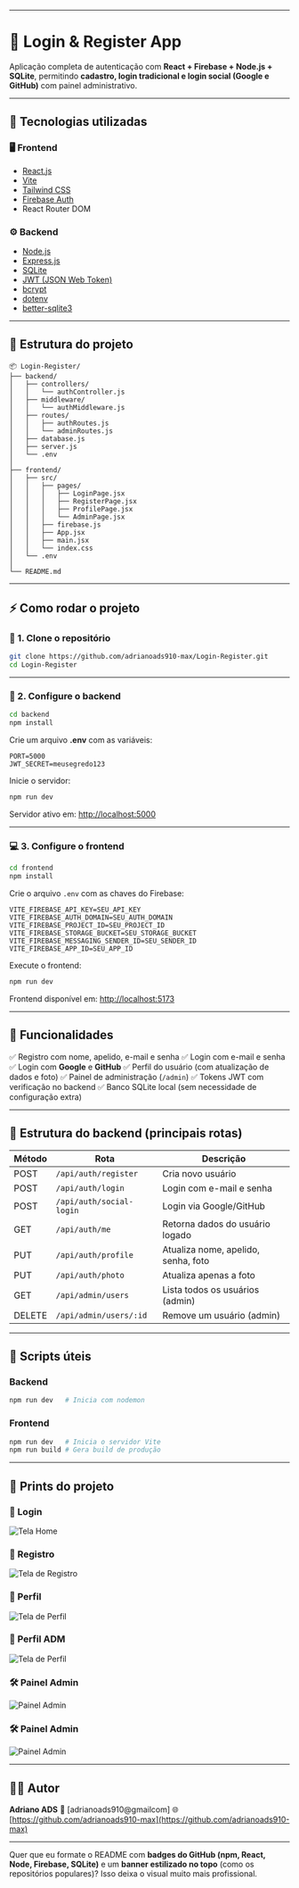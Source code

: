 
---

# 🔐 Login & Register App

Aplicação completa de autenticação com **React + Firebase + Node.js + SQLite**,
permitindo **cadastro, login tradicional e login social (Google e GitHub)** com painel administrativo.

---

## 🚀 Tecnologias utilizadas

### 🖥️ Frontend

* [React.js](https://react.dev/)
* [Vite](https://vitejs.dev/)
* [Tailwind CSS](https://tailwindcss.com/)
* [Firebase Auth](https://firebase.google.com/)
* React Router DOM

### ⚙️ Backend

* [Node.js](https://nodejs.org/)
* [Express.js](https://expressjs.com/)
* [SQLite](https://www.sqlite.org/)
* [JWT (JSON Web Token)](https://jwt.io/)
* [bcrypt](https://www.npmjs.com/package/bcrypt)
* [dotenv](https://www.npmjs.com/package/dotenv)
* [better-sqlite3](https://github.com/WiseLibs/better-sqlite3)

---

## 📂 Estrutura do projeto

```
📦 Login-Register/
├── backend/
│   ├── controllers/
│   │   └── authController.js
│   ├── middleware/
│   │   └── authMiddleware.js
│   ├── routes/
│   │   ├── authRoutes.js
│   │   └── adminRoutes.js
│   ├── database.js
│   ├── server.js
│   └── .env
│
├── frontend/
│   ├── src/
│   │   ├── pages/
│   │   │   ├── LoginPage.jsx
│   │   │   ├── RegisterPage.jsx
│   │   │   ├── ProfilePage.jsx
│   │   │   └── AdminPage.jsx
│   │   ├── firebase.js
│   │   ├── App.jsx
│   │   ├── main.jsx
│   │   └── index.css
│   └── .env
│
└── README.md
```

---

## ⚡ Como rodar o projeto

### 🔧 1. Clone o repositório

```bash
git clone https://github.com/adrianoads910-max/Login-Register.git
cd Login-Register
```

---

### 🧩 2. Configure o backend

```bash
cd backend
npm install
```

Crie um arquivo **.env** com as variáveis:

```env
PORT=5000
JWT_SECRET=meusegredo123
```

Inicie o servidor:

```bash
npm run dev
```

Servidor ativo em: [http://localhost:5000](http://localhost:5000)

---

### 💻 3. Configure o frontend

```bash
cd frontend
npm install
```

Crie o arquivo `.env` com as chaves do Firebase:

```env
VITE_FIREBASE_API_KEY=SEU_API_KEY
VITE_FIREBASE_AUTH_DOMAIN=SEU_AUTH_DOMAIN
VITE_FIREBASE_PROJECT_ID=SEU_PROJECT_ID
VITE_FIREBASE_STORAGE_BUCKET=SEU_STORAGE_BUCKET
VITE_FIREBASE_MESSAGING_SENDER_ID=SEU_SENDER_ID
VITE_FIREBASE_APP_ID=SEU_APP_ID
```

Execute o frontend:

```bash
npm run dev
```

Frontend disponível em: [http://localhost:5173](http://localhost:5173)

---

## 🔑 Funcionalidades

✅ Registro com nome, apelido, e-mail e senha
✅ Login com e-mail e senha
✅ Login com **Google** e **GitHub**
✅ Perfil do usuário (com atualização de dados e foto)
✅ Painel de administração (`/admin`)
✅ Tokens JWT com verificação no backend
✅ Banco SQLite local (sem necessidade de configuração extra)

---

## 🧠 Estrutura do backend (principais rotas)

| Método | Rota                     | Descrição                           |
| ------ | ------------------------ | ----------------------------------- |
| POST   | `/api/auth/register`     | Cria novo usuário                   |
| POST   | `/api/auth/login`        | Login com e-mail e senha            |
| POST   | `/api/auth/social-login` | Login via Google/GitHub             |
| GET    | `/api/auth/me`           | Retorna dados do usuário logado     |
| PUT    | `/api/auth/profile`      | Atualiza nome, apelido, senha, foto |
| PUT    | `/api/auth/photo`        | Atualiza apenas a foto              |
| GET    | `/api/admin/users`       | Lista todos os usuários (admin)     |
| DELETE | `/api/admin/users/:id`   | Remove um usuário (admin)           |

---

## 🧰 Scripts úteis

### Backend

```bash
npm run dev   # Inicia com nodemon
```

### Frontend

```bash
npm run dev   # Inicia o servidor Vite
npm run build # Gera build de produção
```

---

## 📸 Prints do projeto 

### 🔐 Login
![Tela Home](frontend/public/images/Semtítulo6.png)

### 🧍 Registro
![Tela de Registro](frontend/public/images/Semtítulo1.png)

### 👤 Perfil
![Tela de Perfil](frontend/public/images/Semtítulo4.png)

### 👤 Perfil ADM
![Tela de Perfil](frontend/public/images/Semtítulo2.png)

### 🛠️ Painel Admin
![Painel Admin](frontend/public/images/Semtítulo3.png)

### 🛠️ Painel Admin
![Painel Admin](frontend/public/images/Semtítulo6.png)

---

## 🧑‍💻 Autor

**Adriano ADS**
📧 [adrianoads910@gmailcom]
🌐 [https://github.com/adrianoads910-max](https://github.com/adrianoads910-max)

---

Quer que eu formate o README com **badges do GitHub (npm, React, Node, Firebase, SQLite)** e um **banner estilizado no topo** (como os repositórios populares)? Isso deixa o visual muito mais profissional.
